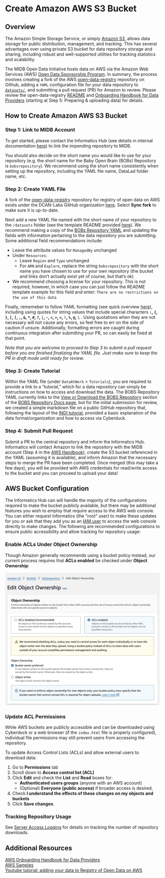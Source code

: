 # Create Amazon AWS S3 Bucket

## Overview
The Amazon Simple Storage Service, or simply [Amazon S3](https://aws.amazon.com/s3/), allows data storage for public distribution, management, and tracking. This has several advantages over using private S3 bucket for data repository storage and sharing, including robust and well-supported utilities for tracking statistics and scalability. 

The MIDB Open Data Initiative hosts data on AWS via the Amazon Web Services (AWS) [Open Data Sponsorship Program](https://aws.amazon.com/opendata/open-data-sponsorship-program/). In summary, the process involves creating a fork of the AWS [open-data-registry](https://github.com/awslabs/open-data-registry) repository on Github, adding a `YAML` configuration file for your data repository to [`datasets/`](https://github.com/awslabs/open-data-registry/tree/main/datasets), and submitting a pull request (PR) for Amazon to review. Please review the open-data-registry [README](https://github.com/DCAN-Labs/open-data-registry?tab=readme-ov-file#registry-of-open-data-on-aws) and [Onboarding Handbook for Data Providers](https://assets.opendata.aws/aws-onboarding-handbook-for-data-providers-en-US.pdf) (starting at Step 5: Preparing & uploading data) for details.

## How to Create Amazon AWS S3 Bucket
### Step 1: Link to MIDB Account
To get started, please contact the Informatics Hub (see details in internal documentation [here](https://docs.google.com/document/d/1qEC6YwhW-kik2z1EZAlhhUgNSrgH9XlweW-avR00Yls/edit?usp=sharing)) to link the impending repository to MIDB. 

You should also decide on the short name you would like to use for your repository (e.g. the short name for the Baby Open Brain (BOBs) Repository is `bobsrepository`). We recommend using the short name consistently when setting up the repository, including the YAML file name, DataLad folder name, etc. 

### Step 2: Create YAML File
A fork of the [open-data-registry](https://github.com/awslabs/open-data-registry) repository for registry of open data on AWS exists under the DCAN-Labs GitHub organization [here](https://github.com/DCAN-Labs/open-data-registry). Select **Sync fork** to make sure it is up-to-date.

Next add a new YAML file named with the short name of your repository to the `/datasets` folder (see the template README provided [here](https://github.com/awslabs/open-data-registry?tab=readme-ov-file#how-are-datasets-added-to-the-registry)). We recommend making a copy of the [BOBs Repository YAML](https://github.com/LuciMoore/open-data-registry/blob/main/datasets/bobsrepository.yaml) and updating the fields with information pertaining to the data repository you are submitting. Some additional field recommendations include:  

* Leave the attribute values for `ManagedBy` unchanged  
* Under `Resources`:  
    * Leave `Region` and `Type` unchanged  
    * For `ARN` and `Explore`, replace the string `bobsrepository` with the short name you have chosen to use for your own repository (the bucket and links don’t actually exist yet of course, but that’s ok)  
* We recommend choosing a license for your repository. This is not required, however, in which case you can just follow the README template example for this field and enter: `There are no restrictions on the use of this data`

Finally, rememeber to follow YAML formatting (see quick overview [here](https://stackoverflow.com/a/22235064)), including using quotes for string values that include special characters  **`:`, `{`, `}`, `[`, `]`, `,`, `&`, `*`, `#`, `?`, `|`, `-`, `<`, `>`, `=`, `!`, `%`, `@`, `\`** . Using quotations when they are not necessary will not cause any errors, so feel free to err on the side of caution if unsure. Additionally, formatting errors are caught during continuous integration after submitting your PR, so can easily be fixed at that point.     

*Note that you are welcome to proceed to Step 3 to submit a pull request before you are finished finalizing the YAML file. Just make sure to keep the PR in draft mode until ready for review.*

### Step 3: Create Tutorial  
Within the YAML file (under `DataAtWork` > `Tutorials`), you are required to provide a link to a “tutorial,” which for a data repository can simply be instructions on how to access and download the data. The BOBS Repository YAML currently links to the [View or Download the BOBS Repository](https://bobsrepository.readthedocs.io/en/latest/data_access/) section of the [BOBS Repository Docs page](https://bobsrepository.readthedocs.io/en/latest/), but for the initial submission for review, we created a simple markdown file on a public GitHub repository that, following the layout of the [INDI tutorial](https://fcon_1000.projects.nitrc.org/indi/s3/index.html), provided a basic explanation of the data format/organization and how to access via Cyberduck. 

### Step 4: Submit Pull Request
Submit a PR to the central repository and inform the Informatics Hub. Informatics will contact Amazon to link the repository with the MIDB account (Step 4 in the [AWS Handbook](https://assets.opendata.aws/aws-onboarding-handbook-for-data-providers-en-US.pdf)), create the S3 bucket referenced in the YAML (assuming it is available), and inform Amazon that the necessary steps to merge the PR have been completed. Once merged (this may take a few days), you will be provided with AWS credentials for read/write access to the bucket and you can proceed to upload your data! 

## AWS Bucket Configuration
The Informatics Hub can will handle the majority of the configurations required to make the bucket publicly available, but there may be additional features you wish to employ that require access to the AWS web console. You can either request Informatics (the "root" user) to make these updates for you or ask that they add you as an [IAM user](https://docs.aws.amazon.com/IAM/latest/UserGuide/id_users.html) to access the web console directly to make changes. The following are recommended configurations to ensure public accessibility and allow tracking for repository usage:

### Enable ACLs Under Object Ownership
Though Amazon generally recommends using a bucket policy instead, our current process requires that **ACLs enabled** be checked under **Object Ownership**:

![](images/edit-object-ownership.jpg)

### Update ACL Permissions
While AWS buckets are publicly accessible and can be downloaded using Cyberduck or a web browser (if the `index.html` file is properly configured), individual file permissions may still prevent users from accessing the repository.

To update Access Control Lists (ACLs) and allow external users to download data:

1. Go to **Permissions** tab  
2. Scroll down to **Access control list (ACL)**
3. Click **Edit** and check the **List** and **Read** boxes for: 
    - **Authenticated users groups** (anyone with an AWS account)
    - (Optional) **Everyone (public access)** if broader access is desired.  
4. Check **I understand the effects of these changes on my objects and buckets**
5. Click **Save changes**.

### Tracking Repository Usage
See [Server Access Logging](access-logging.md) for details on tracking the number of repository downloads.

## Additional Resources
[AWS Onboarding Handbook for Data Providers](https://assets.opendata.aws/aws-onboarding-handbook-for-data-providers-en-US.pdf)      
[AWS Samples](https://github.com/aws-samples/)  
[Youtube tutorial: adding your data to Registry of Open Data on AWS](https://www.youtube.com/watch?v=5nocWdjN1DA)



